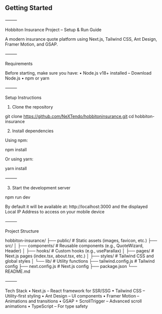 ## Getting Started

⸻

Hobbiton Insurance Project – Setup & Run Guide

A modern insurance quote platform using Next.js, Tailwind CSS, Ant Design, Framer Motion, and GSAP.

⸻

Requirements

Before starting, make sure you have:
	•	Node.js v18+ installed – Download Node.js
	•	npm or yarn

⸻

Setup Instructions

1. Clone the repository

git clone https://github.com/NeXTendo/hobbitoninsurance.git
cd hobbiton-insurance

2. Install dependencies

Using npm:

npm install

Or using yarn:

yarn install


⸻

3. Start the development server

npm run dev

By default it will be available at:
http://localhost:3000
and the displayed Local IP Address to access on your mobile device

⸻

Project Structure

hobbiton-insurance/
├── public/               # Static assets (images, favicon, etc.)
├── src/
│   ├── components/       # Reusable components (e.g., QuoteWizard, Header)
│   ├── hooks/            # Custom hooks (e.g., useParallax)
│   ├── pages/            # Next.js pages (index.tsx, about.tsx, etc.)
│   ├── styles/           # Tailwind CSS and global styles
│   └── lib/              # Utility functions
├── tailwind.config.js    # Tailwind config
├── next.config.js        # Next.js config
├── package.json
└── README.md

⸻

Tech Stack
	•	Next.js – React framework for SSR/SSG
	•	Tailwind CSS – Utility-first styling
	•	Ant Design – UI components
	•	Framer Motion – Animations and transitions
	•	GSAP + ScrollTrigger – Advanced scroll animations
	•	TypeScript – For type safety